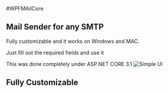 #WPFMAilCore

## Mail Sender for any SMTP

Fully customizable and it works on Windows and MAC.

Just fill out the required fields and use it 


This was done completely under ASP.NET CORE 3.1
![Simple UI](WPFMailCore/img/UI.png)

## Fully Customizable 




